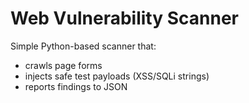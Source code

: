 # Web Vulnerability Scanner

Simple Python-based scanner that:
- crawls page forms
- injects safe test payloads (XSS/SQLi strings)
- reports findings to JSON
